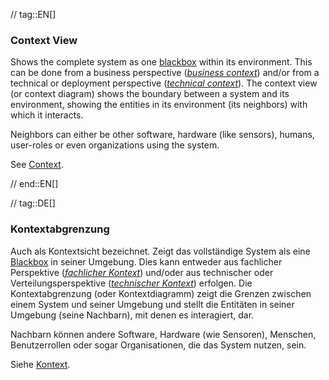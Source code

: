 // tag::EN[]
### Context View

Shows the complete system as one [blackbox](#term-blackbox) within its environment. This can be done from a business perspective ([_business context_](#term-business-context)) and/or from a technical or deployment perspective ([_technical context_](#term-technical-context)). 
The context view (or context diagram) shows the boundary between a system  and its environment, showing the entities in its environment (its neighbors) with which it interacts.

Neighbors can either be other software, hardware (like sensors), humans, user-roles or even organizations using the system.

See [Context](#term-context).


// end::EN[]

// tag::DE[]
### Kontextabgrenzung

Auch als Kontextsicht bezeichnet.
Zeigt das vollständige System als eine [Blackbox](#term-blackbox) in
seiner Umgebung.
Dies kann entweder aus fachlicher Perspektive ([_fachlicher Kontext_](#term-business-context))
und/oder aus technischer oder Verteilungsperspektive ([_technischer Kontext_](#term-technical-context)) erfolgen.
Die Kontextabgrenzung (oder Kontextdiagramm)
zeigt die Grenzen zwischen einem System und seiner Umgebung und stellt
die Entitäten in seiner Umgebung (seine Nachbarn), mit denen es
interagiert, dar.

Nachbarn können andere Software, Hardware (wie Sensoren), Menschen,
Benutzerrollen oder sogar Organisationen, die das System nutzen, sein.

Siehe [Kontext](#term-context).
